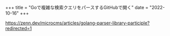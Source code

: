 +++
title = "Goで複雑な検索クエリをパースするGitHubで開く"
date = "2022-10-16"
+++

<https://zenn.dev/microcms/articles/golang-parser-library-participle?redirected=1>
